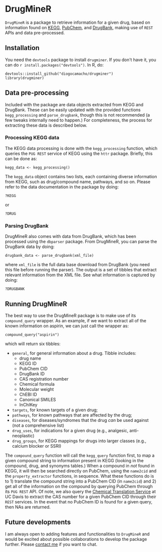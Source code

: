 # DrugMineR

`DrugMineR` is a package to retrieve information for a given drug, based on information found on [KEGG](https://www.kegg.jp), [PubChem](https://pubchem.ncbi.nlm.nih.gov), and [DrugBank](https://www.drugbank.ca), making use of `REST` APIs and data pre-processed. 

## Installation
You need the `devtools` package to install `drugminer`. If you don't have it, you can do `r install.packages("devtools")`. In R, do:

```{r}
devtools::install_github("diogocamacho/drugminer")
library(drugminer)
```


## Data pre-processing
Included with the package are data objects extracted from KEGG and DrugBank. These can be easily updated with the provided functions `kegg_processing` and `parse_drugbank`, though this is not recommended (a few tweaks internally need to happen.) For completeness, the process for extracting these data is described below.

### Processing KEGG data
The KEGG data processing is done with the `kegg_processing` function, which queries the `PUG REST` service of KEGG using the `httr` package.  Briefly, this can be done as:

```{r}
kegg_data <- kegg_processing()
```

The `kegg_data` object contains two lists, each containing diverse information from KEGG, such as drug/compound name, pathways, and so on.  Please refer to the data documentation in the package by doing:

```{r}
?KEGG
```

or

```{r}
?DRUG
```

### Parsing DrugBank
DrugMineR also comes with data from DrugBank, which has been processed using the `dbparser` package. From DrugMineR, you can parse the DrugBank data by doing:

```{r} 
drugbank_data <- parse_drugbank(xml_file)
```

where `xml_file` is the full data base download from DrugBank (you need this file before running the parser). The output is a set of tibbles that extract relevant information from the XML file. See what information is captured by doing:

```{r}
?DRUGBANK
```


## Running DrugMineR
The best way to use the DrugMineR package is to make use of its `compound_query` wrapper. As an example, if we want to extract all of the known information on aspirin, we can just call the wrapper as:

```{r}
compound_query("aspirin")
```

which will return six tibbles:

 - `general`, for general information about a drug. Tibble includes:
   - drug name
   - KEGG ID
   - PubChem CID
   - DrugBank ID
   - CAS registration number
   - Chemical formula
   - Molecular weight
   - ChEBI ID
   - Canonical SMILES
   - InChIKey
 - `targets`, for known targets of a given drug;
 - `pathways`, for known pathways that are affected by the drug;
 - `diseases`, for diseases/syndromes that the drug *can* be used against (not a comprehensive list)
 - `drug_uses`, for indications for a given drug (e.g., analgesic, anti-neoplastic)
 - `drug_groups`, for KEGG mappings for drugs into larger classes (e.g., calcium blocker or SSRI)

The `compound_query` function will call the `kegg_query` function first, to map a given compound string to information present in KEGG (looking in the compound, drug, and synonyms tables.) When a compound in *not* found in KEGG, it will then be searched directly on PubChem, using the `name2cid` and the `property_extractor` functions, in sequence. What these functions do is to 1) translate the compound string into a PubChem CID (in `name2cid`) and 2) get all of the information on the compound by querying PubChem through its `PUG REST` API. Of note, we also query the [Chemical Translation Service](http://cts.fiehnlab.ucdavis.edu)  at UC Davis to extract the CAS number for a given PubChem CID through their `REST` services. In the event that no PubChem ID is found for a given query, then NAs are returned.


## Future developments
I am always open to adding features and functionalities to `DrugMineR` and would be excited about possible collaborations to develop the package further.  Please [contact me](mailto:diogo.camacho@wyss.harvard.edu) if you want to chat. 
